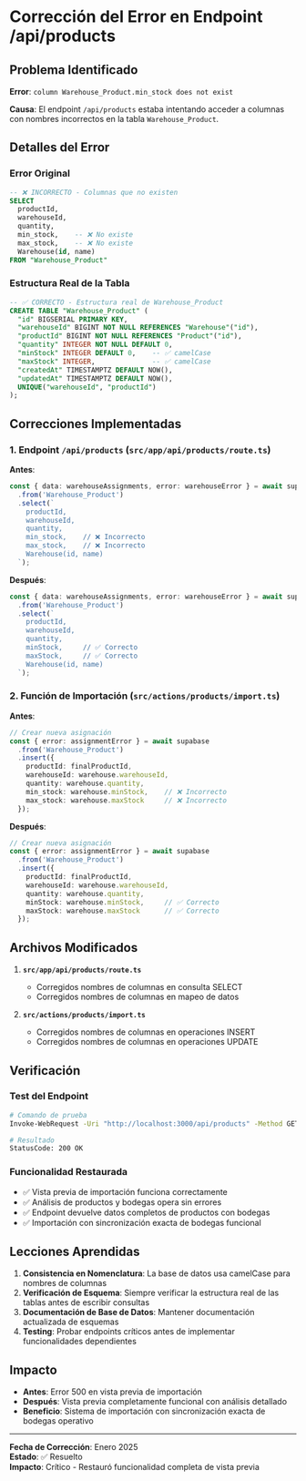 # Corrección del Error en Endpoint /api/products

## Problema Identificado

**Error**: `column Warehouse_Product.min_stock does not exist`

**Causa**: El endpoint `/api/products` estaba intentando acceder a columnas con nombres incorrectos en la tabla `Warehouse_Product`.

## Detalles del Error

### Error Original
```sql
-- ❌ INCORRECTO - Columnas que no existen
SELECT 
  productId,
  warehouseId,
  quantity,
  min_stock,    -- ❌ No existe
  max_stock,    -- ❌ No existe
  Warehouse(id, name)
FROM "Warehouse_Product"
```

### Estructura Real de la Tabla
```sql
-- ✅ CORRECTO - Estructura real de Warehouse_Product
CREATE TABLE "Warehouse_Product" (
  "id" BIGSERIAL PRIMARY KEY,
  "warehouseId" BIGINT NOT NULL REFERENCES "Warehouse"("id"),
  "productId" BIGINT NOT NULL REFERENCES "Product"("id"),
  "quantity" INTEGER NOT NULL DEFAULT 0,
  "minStock" INTEGER DEFAULT 0,    -- ✅ camelCase
  "maxStock" INTEGER,              -- ✅ camelCase
  "createdAt" TIMESTAMPTZ DEFAULT NOW(),
  "updatedAt" TIMESTAMPTZ DEFAULT NOW(),
  UNIQUE("warehouseId", "productId")
);
```

## Correcciones Implementadas

### 1. Endpoint `/api/products` (`src/app/api/products/route.ts`)

**Antes**:
```typescript
const { data: warehouseAssignments, error: warehouseError } = await supabase
  .from('Warehouse_Product')
  .select(`
    productId,
    warehouseId,
    quantity,
    min_stock,    // ❌ Incorrecto
    max_stock,    // ❌ Incorrecto
    Warehouse(id, name)
  `);
```

**Después**:
```typescript
const { data: warehouseAssignments, error: warehouseError } = await supabase
  .from('Warehouse_Product')
  .select(`
    productId,
    warehouseId,
    quantity,
    minStock,     // ✅ Correcto
    maxStock,     // ✅ Correcto
    Warehouse(id, name)
  `);
```

### 2. Función de Importación (`src/actions/products/import.ts`)

**Antes**:
```typescript
// Crear nueva asignación
const { error: assignmentError } = await supabase
  .from('Warehouse_Product')
  .insert({
    productId: finalProductId,
    warehouseId: warehouse.warehouseId,
    quantity: warehouse.quantity,
    min_stock: warehouse.minStock,    // ❌ Incorrecto
    max_stock: warehouse.maxStock     // ❌ Incorrecto
  });
```

**Después**:
```typescript
// Crear nueva asignación
const { error: assignmentError } = await supabase
  .from('Warehouse_Product')
  .insert({
    productId: finalProductId,
    warehouseId: warehouse.warehouseId,
    quantity: warehouse.quantity,
    minStock: warehouse.minStock,     // ✅ Correcto
    maxStock: warehouse.maxStock      // ✅ Correcto
  });
```

## Archivos Modificados

1. **`src/app/api/products/route.ts`**
   - Corregidos nombres de columnas en consulta SELECT
   - Corregidos nombres de columnas en mapeo de datos

2. **`src/actions/products/import.ts`**
   - Corregidos nombres de columnas en operaciones INSERT
   - Corregidos nombres de columnas en operaciones UPDATE

## Verificación

### Test del Endpoint
```bash
# Comando de prueba
Invoke-WebRequest -Uri "http://localhost:3000/api/products" -Method GET

# Resultado
StatusCode: 200 OK
```

### Funcionalidad Restaurada
- ✅ Vista previa de importación funciona correctamente
- ✅ Análisis de productos y bodegas opera sin errores
- ✅ Endpoint devuelve datos completos de productos con bodegas
- ✅ Importación con sincronización exacta de bodegas funcional

## Lecciones Aprendidas

1. **Consistencia en Nomenclatura**: La base de datos usa camelCase para nombres de columnas
2. **Verificación de Esquema**: Siempre verificar la estructura real de las tablas antes de escribir consultas
3. **Documentación de Base de Datos**: Mantener documentación actualizada de esquemas
4. **Testing**: Probar endpoints críticos antes de implementar funcionalidades dependientes

## Impacto

- **Antes**: Error 500 en vista previa de importación
- **Después**: Vista previa completamente funcional con análisis detallado
- **Beneficio**: Sistema de importación con sincronización exacta de bodegas operativo

---

**Fecha de Corrección**: Enero 2025  
**Estado**: ✅ Resuelto  
**Impacto**: Crítico - Restauró funcionalidad completa de vista previa 